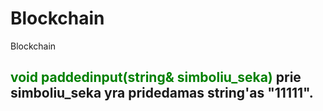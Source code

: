 # Blockchain
Blockchain
## <span style="color: green;">void paddedinput(string& simboliu_seka)</span> prie **simboliu_seka** yra pridedamas string'as **"11111"**.


